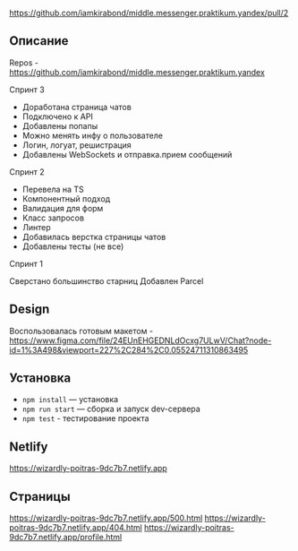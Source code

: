 https://github.com/iamkirabond/middle.messenger.praktikum.yandex/pull/2

## Описание

Repos - https://github.com/iamkirabond/middle.messenger.praktikum.yandex

Спринт 3

- Доработана страница чатов
- Подключено к API
- Добавлены попапы
- Можно менять инфу о пользователе
- Логин, логуат, решистрация
- Добавлены WebSockets и отправка.прием сообщений

Спринт 2

- Перевела на TS
- Компонентный подход
- Валидация для форм
- Класс запросов
- Линтер
- Добавилась верстка страницы чатов
- Добавлены тесты (не все)

Спринт 1

Сверстано большинство старниц
Добавлен Parcel

## Design

Воспользовалась готовым макетом -https://www.figma.com/file/24EUnEHGEDNLdOcxg7ULwV/Chat?node-id=1%3A498&viewport=227%2C284%2C0.05524711310863495

## Установка

- `npm install` — установка
- `npm run start` — сборка и запуск dev-сервера
- `npm test` - тестирование проекта


## Netlify

https://wizardly-poitras-9dc7b7.netlify.app

## Страницы 

https://wizardly-poitras-9dc7b7.netlify.app/500.html
https://wizardly-poitras-9dc7b7.netlify.app/404.html
https://wizardly-poitras-9dc7b7.netlify.app/profile.html
